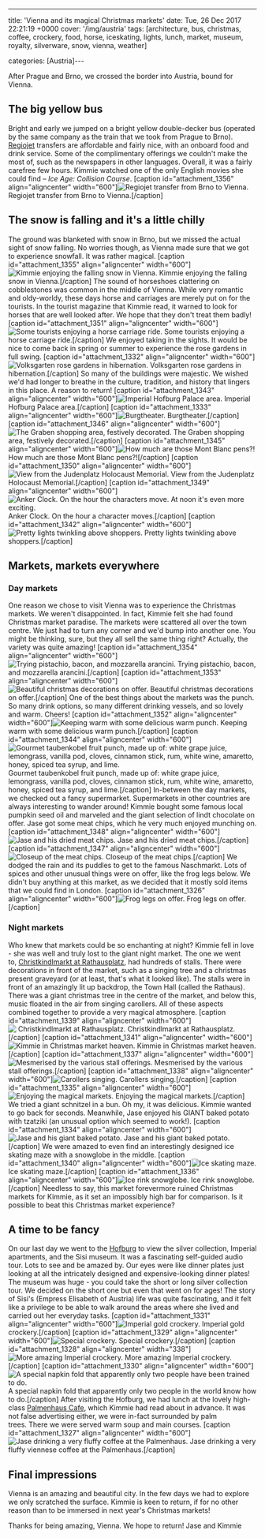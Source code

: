 ---
title: 'Vienna and its magical Christmas markets'
date: Tue, 26 Dec 2017 22:21:19 +0000
cover: '/img/austria'
tags: [architecture, bus, christmas, coffee, crockery, food, horse, iceskating, lights, lunch, market, museum, royalty, silverware, snow, vienna, weather]

categories: [Austria]---

After Prague and Brno, we crossed the border into Austria, bound for Vienna.

The big yellow bus
------------------

Bright and early we jumped on a bright yellow double-decker bus (operated by the same company as the train that we took from Prague to Brno). [Regiojet](https://www.regiojet.com/en/) transfers are affordable and fairly nice, with an onboard food and drink service. Some of the complimentary offerings we couldn't make the most of, such as the newspapers in other languages. Overall, it was a fairly carefree few hours. Kimmie watched one of the only English movies she could find – _Ice Age: Collision Course_. \[caption id="attachment_1356" align="aligncenter" width="600"\]![Regiojet transfer from Brno to Vienna.](http://coupleofkiwis.com/wp-content/uploads/2017/12/regiojet-600x337.jpg) Regiojet transfer from Brno to Vienna.\[/caption\]

The snow is falling and it's a little chilly
--------------------------------------------

The ground was blanketed with snow in Brno, but we missed the actual sight of snow falling. No worries though, as Vienna made sure that we got to experience snowfall. It was rather magical. \[caption id="attachment_1355" align="aligncenter" width="600"\]![Kimmie enjoying the falling snow in Vienna.](http://coupleofkiwis.com/wp-content/uploads/2017/12/kimmie-in-snow-vienna-600x338.jpg) Kimmie enjoying the falling snow in Vienna.\[/caption\] The sound of horseshoes clattering on cobblestones was common in the middle of Vienna. While very romantic and oldy-worldy, these days horse and carriages are merely put on for the tourists. In the tourist magazine that Kimmie read, it warned to look for horses that are well looked after. We hope that they don't treat them badly! \[caption id="attachment_1351" align="aligncenter" width="600"\]![Some tourists enjoying a horse carriage ride.](http://coupleofkiwis.com/wp-content/uploads/2017/12/horse-carriage-vienna-600x337.jpg) Some tourists enjoying a horse carriage ride.\[/caption\] We enjoyed taking in the sights. It would be nice to come back in spring or summer to experience the rose gardens in full swing. \[caption id="attachment_1332" align="aligncenter" width="600"\]![Volksgarten rose gardens in hibernation.](http://coupleofkiwis.com/wp-content/uploads/2017/12/Volksgarten-roses-vienna-600x338.jpg) Volksgarten rose gardens in hibernation.\[/caption\] So many of the buildings were majestic. We wished we'd had longer to breathe in the culture, tradition, and history that lingers in this place. A reason to return! \[caption id="attachment_1343" align="aligncenter" width="600"\]![Imperial Hofburg Palace area.](http://coupleofkiwis.com/wp-content/uploads/2017/12/Imperial-Hofburg-Palace-area-vienna-600x338.jpg) Imperial Hofburg Palace area.\[/caption\] \[caption id="attachment_1333" align="aligncenter" width="600"\]![Burgtheater.](http://coupleofkiwis.com/wp-content/uploads/2017/12/Burgtheater-vienna-600x323.jpg) Burgtheater.\[/caption\] \[caption id="attachment_1346" align="aligncenter" width="600"\]![The Graben shopping area, festively decorated.](http://coupleofkiwis.com/wp-content/uploads/2017/12/The-Graben-Vienna-600x338.jpg) The Graben shopping area, festively decorated.\[/caption\] \[caption id="attachment_1345" align="aligncenter" width="600"\]![How much are those Mont Blanc pens?!](http://coupleofkiwis.com/wp-content/uploads/2017/12/mont-blanc-600x337.jpg) How much are those Mont Blanc pens?!\[/caption\] \[caption id="attachment_1350" align="aligncenter" width="600"\]![View from the Judenplatz Holocaust Memorial.](http://coupleofkiwis.com/wp-content/uploads/2017/12/jewish-memorial-vienna-600x337.jpg) View from the Judenplatz Holocaust Memorial.\[/caption\] \[caption id="attachment_1349" align="aligncenter" width="600"\]![Anker Clock. On the hour the characters move. At noon it's even more exciting.](http://coupleofkiwis.com/wp-content/uploads/2017/12/clock-vienna-600x337.jpg) Anker Clock. On the hour a character moves.\[/caption\] \[caption id="attachment_1342" align="aligncenter" width="600"\]![Pretty lights twinkling above shoppers.](http://coupleofkiwis.com/wp-content/uploads/2017/12/shops-vienna-600x337.jpg) Pretty lights twinkling above shoppers.\[/caption\]

Markets, markets everywhere
---------------------------

### Day markets

One reason we chose to visit Vienna was to experience the Christmas markets. We weren't disappointed. In fact, Kimmie felt she had found Christmas market paradise. The markets were scattered all over the town centre. We just had to turn any corner and we'd bump into another one. You might be thinking, sure, but they all sell the same thing right? Actually, the variety was quite amazing! \[caption id="attachment_1354" align="aligncenter" width="600"\]![Trying pistachio, bacon, and mozzarella arancini.](http://coupleofkiwis.com/wp-content/uploads/2017/12/kimmie-vienna-market-600x338.jpg) Trying pistachio, bacon, and mozzarella arancini.\[/caption\] \[caption id="attachment_1353" align="aligncenter" width="600"\]![Beautiful christmas decorations on offer. ](http://coupleofkiwis.com/wp-content/uploads/2017/12/christmas-markets-vienna-decorations-600x338.jpg) Beautiful christmas decorations on offer.\[/caption\] One of the best things about the markets was the punch. So many drink options, so many different drinking vessels, and so lovely and warm. Cheers! \[caption id="attachment_1352" align="aligncenter" width="600"\]![Keeping warm with some delicious warm punch.](http://coupleofkiwis.com/wp-content/uploads/2017/12/vienna-markets-kimmie-drink-600x338.jpg) Keeping warm with some delicious warm punch.\[/caption\] \[caption id="attachment_1344" align="aligncenter" width="600"\]![Gourmet taubenkobel fruit punch, made up of: white grape juice, lemongrass, vanilla pod, cloves, cinnamon stick, rum, white wine, amaretto, honey, spiced tea syrup, and lime.](http://coupleofkiwis.com/wp-content/uploads/2017/12/mulled-wine-vienna-600x338.jpg) Gourmet taubenkobel fruit punch, made up of: white grape juice, lemongrass, vanilla pod, cloves, cinnamon stick, rum, white wine, amaretto, honey, spiced tea syrup, and lime.\[/caption\] In-between the day markets, we checked out a fancy supermarket. Supermarkets in other countries are always interesting to wander around! Kimmie bought some famous local pumpkin seed oil and marveled and the giant selection of lindt chocolate on offer. Jase got some meat chips, which he very much enjoyed munching on. \[caption id="attachment_1348" align="aligncenter" width="600"\]![Jase and his dried meat chips.](http://coupleofkiwis.com/wp-content/uploads/2017/12/jase-meat-chips-vienna-600x337.jpg) Jase and his dried meat chips.\[/caption\] \[caption id="attachment_1347" align="aligncenter" width="600"\]![Closeup of the meat chips.](http://coupleofkiwis.com/wp-content/uploads/2017/12/meat-chips-600x337.jpg) Closeup of the meat chips.\[/caption\] We dodged the rain and its puddles to get to the famous Naschmarkt. Lots of spices and other unusual things were on offer, like the frog legs below. We didn't buy anything at this market, as we decided that it mostly sold items that we could find in London. \[caption id="attachment_1326" align="aligncenter" width="600"\]![Frog legs on offer.](http://coupleofkiwis.com/wp-content/uploads/2017/12/Naschmarkt-frog-legs-600x338.jpg) Frog legs on offer.\[/caption\]

### Night markets

Who knew that markets could be so enchanting at night? Kimmie fell in love - she was well and truly lost to the giant night market. The one we went to, [Christkindlmarkt at Rathausplatz](http://www.christkindlmarkt.at/christkindlmarkt-und-eistraum/), had hundreds of stalls. There were decorations in front of the market, such as a singing tree and a christmas present graveyard (or at least, that's what it looked like). The stalls were in front of an amazingly lit up backdrop, the Town Hall (called the Rathaus). There was a giant christmas tree in the centre of the market, and below this, music floated in the air from singing carollers. All of these aspects combined together to provide a very magical atmosphere. \[caption id="attachment_1339" align="aligncenter" width="600"\]![ Christkindlmarkt at Rathausplatz.](http://coupleofkiwis.com/wp-content/uploads/2017/12/xmas-market-large-vienna-600x338.jpg) Christkindlmarkt at Rathausplatz.\[/caption\] \[caption id="attachment_1341" align="aligncenter" width="600"\]![Kimmie in Christmas market heaven. ](http://coupleofkiwis.com/wp-content/uploads/2017/12/xmas-market-heaven-kimmie-600x338.jpg) Kimmie in Christmas market heaven.\[/caption\] \[caption id="attachment_1337" align="aligncenter" width="600"\]![Mesmerised by the various stall offerings. ](http://coupleofkiwis.com/wp-content/uploads/2017/12/mezemerised-at-market-kimmie-600x338.jpg) Mesmerised by the various stall offerings.\[/caption\] \[caption id="attachment_1338" align="aligncenter" width="600"\]![Carollers singing.](http://coupleofkiwis.com/wp-content/uploads/2017/12/carollers-vienna-market-600x337.jpg) Carollers singing.\[/caption\] \[caption id="attachment_1335" align="aligncenter" width="600"\]![Enjoying the magical markets.](http://coupleofkiwis.com/wp-content/uploads/2017/12/magical-markets-vienna-600x338.jpg) Enjoying the magical markets.\[/caption\] We tried a giant schnitzel in a bun. Oh my, it was delicious. Kimmie wanted to go back for seconds. Meanwhile, Jase enjoyed his GIANT baked potato with tzatziki (an unusual option which seemed to work!). \[caption id="attachment_1334" align="aligncenter" width="600"\]![Jase and his giant baked potato.](http://coupleofkiwis.com/wp-content/uploads/2017/12/jase-giant-baked-potato--600x338.jpg) Jase and his giant baked potato.\[/caption\] We were amazed to even find an interestingly designed ice skating maze with a snowglobe in the middle. \[caption id="attachment_1340" align="aligncenter" width="600"\]![Ice skating maze.](http://coupleofkiwis.com/wp-content/uploads/2017/12/ice-skating-rink-600x338.jpg) Ice skating maze.\[/caption\] \[caption id="attachment_1336" align="aligncenter" width="600"\]![Ice rink snowglobe.](http://coupleofkiwis.com/wp-content/uploads/2017/12/ice-rink-snowglobe-600x338.jpg) Ice rink snowglobe.\[/caption\] Needless to say, this market forevermore ruined Christmas markets for Kimmie, as it set an impossibly high bar for comparison. Is it possible to beat this Christmas market experience?

A time to be fancy
------------------

On our last day we went to the [Hofburg](https://www.hofburg-wien.at/) to view the silver collection, Imperial apartments, and the Sisi museum. It was a fascinating self-guided audio tour. Lots to see and be amazed by. Our eyes were like dinner plates just looking at all the intricately designed and expensive-looking dinner plates! The museum was huge - you could take the short or long silver collection tour. We decided on the short one but even that went on for ages! The story of Sisi's (Empress Elisabeth of Austria) life was quite fascinating, and it felt like a privilege to be able to walk around the areas where she lived and carried out her everyday tasks. \[caption id="attachment_1331" align="aligncenter" width="600"\]![Imperial gold crockery.](http://coupleofkiwis.com/wp-content/uploads/2017/12/imperial-gold-crockery-600x338.jpg) Imperial gold crockery.\[/caption\] \[caption id="attachment_1329" align="aligncenter" width="600"\]![Special crockery.](http://coupleofkiwis.com/wp-content/uploads/2017/12/crockery-pretty-vienna-600x337.jpg) Special crockery.\[/caption\] \[caption id="attachment_1328" align="aligncenter" width="338"\]![More amazing Imperial crockery.](http://coupleofkiwis.com/wp-content/uploads/2017/12/crockery-imperial-vienna-338x600.jpg) More amazing Imperial crockery.\[/caption\] \[caption id="attachment_1330" align="aligncenter" width="600"\]![A special napkin fold that apparently only two people have been trained to do.](http://coupleofkiwis.com/wp-content/uploads/2017/12/special-napkin-fold-600x338.jpg) A special napkin fold that apparently only two people in the world know how to do.\[/caption\] After visiting the Hofburg, we had lunch at the lovely high-class [Palmenhaus Cafe](http://www.palmenhaus.at/content/en/palmenhaus_en), which Kimmie had read about in advance. It was not false advertising either, we were in-fact surrounded by palm trees. There we were served warm soup and main courses. \[caption id="attachment_1327" align="aligncenter" width="600"\]![Jase drinking a very fluffy coffee at the Palmenhaus.](http://coupleofkiwis.com/wp-content/uploads/2017/12/vienna-Palmenhaus-600x338.jpg) Jase drinking a very fluffy viennese coffee at the Palmenhaus.\[/caption\]

Final impressions
-----------------

Vienna is an amazing and beautiful city. In the few days we had to explore we only scratched the surface. Kimmie is keen to return, if for no other reason than to be immersed in next year's Christmas markets!

Thanks for being amazing, Vienna. We hope to return! Jase and Kimmie